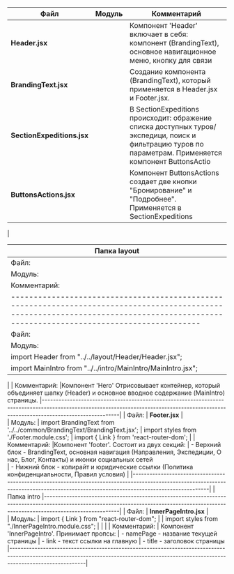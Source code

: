 | Файл                        | Модуль                                | Комментарий                                                                                 |
|-----------------------------|---------------------------------------|---------------------------------------------------------------------------------------------|
|**Header.jsx**               |          | Компонент 'Header' включает в себя: компонент (BrandingText), основное навигационное меню, кнопку для связи |
|**BrandingText.jsx**         |          | Создание компонента (BrandingText), который применяется в Header.jsx и Footer.jsx.|
|**SectionExpeditions.jsx**   ||В SectionExpeditions происходит: ображение списка доступных туров/экспедици, поиск и фильтрацию туров по параметрам. Применяется компонент ButtonsActio   |
|**ButtonsActions.jsx**       |          | Компонент ButtonsActions создает две кнопки  "Бронирование" и "Подробнее".  Применяется в SectionExpeditions|
|


| Папка layout                                                                                                                                                                     
|---------------------------------------------------------------------------------------------------------------------------------------------------------------------------------------|
| Файл:   | **Header.jsx** |     
| Модуль: |
| Комментарий: | Компонент 'Header' включает в себя: компонент (BrandingText), основное навигационное меню, кнопку для связи | 
|---------------------------------------------------------------------------------------------------------------------------------------------------------------------------------------|
| Файл:   | **Hero.jsx**   |     
| Модуль: | import styles from "./Hero.module.css"; 
|           import Header from "../../layout/Header/Header.jsx"; 
|           import MainIntro from "../../intro/MainIntro/MainIntro.jsx";   
|
| Комментарий: |Компонент 'Hero' Отрисовывает контейнер, который объединяет шапку (Header) и основное вводное содержание (MainIntro) страницы.
|---------------------------------------------------------------------------------------------------------------------------------------------------------------------------------------| 
| Файл:   | **Footer.jsx** |     
| Модуль: | import BrandingText from '../../common/BrandingText/BrandingText.jsx';
|           import styles from './Footer.module.css';
|           import { Link } from 'react-router-dom';
|
| Комментарий: |Компонент 'footer'. Состоит из двух секций:
|               - Верхний блок - BrandingText, основная навигация (Направления, Экспедиции, О нас, Блог, Контакты) и иконки социальных сетей                         
|               - Нижний блок - копирайт и юридические ссылки (Политика конфиденциальности, Правил условия)                                                                      | 
|---------------------------------------------------------------------------------------------------------------------------------------------------------------------------------------|
| Папка intro
|---------------------------------------------------------------------------------------------------------------------------------------------------------------------------------------|
| Файл:   | **InnerPageIntro.jsx** |     
| Модуль: | import { Link } from "react-router-dom";             |
|           import styles from "./InnerPageIntro.module.css";    |
|                                                                                                                                                                                       |
| Комментарий: | Компонент 'InnerPageIntro'. Принимает пропсы:
|               - namePage - название текущей страницы
|               - link - текст ссылки на главную
|               - title - заголовок страницы
|---------------------------------------------------------------------------------------------------------------------------------------------------------------------------------------|